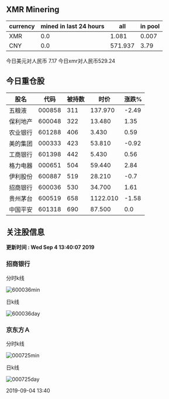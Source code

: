 ## XMR Minering

|currency|mined in last 24 hours|all|in pool|
|---|---|---|---|
|XMR|0.0|1.081|0.007|
|CNY|0.0|571.937|3.79|

今日美元对人民币 7.17	今日xmr对人民币529.24


## 今日重仓股 

|股名|代码|被持数|时价|涨跌%|
|---|---|---|---|---|
|五粮液|000858|311|137.970|-2.49|
|保利地产|600048|322|13.480|1.35|
|农业银行|601288|406|3.430|0.59|
|美的集团|000333|423|53.810|-0.92|
|工商银行|601398|442|5.430|0.56|
|格力电器|000651|504|59.440|2.84|
|伊利股份|600887|519|28.210|-0.7|
|招商银行|600036|530|34.700|1.61|
|贵州茅台|600519|658|1122.010|-1.58|
|中国平安|601318|690|87.500|0.0|

## 关注股信息
**更新时间 : Wed Sep  4 13:40:07 2019**
### 招商银行 
分时k线

![600036min](http://image.sinajs.cn/newchart/min/n/sh600036.gif)

日k线

![600036day](http://image.sinajs.cn/newchart/daily/n/sh600036.gif)

### 京东方Ａ 
分时k线

![000725min](http://image.sinajs.cn/newchart/min/n/sz000725.gif)

日k线

![000725day](http://image.sinajs.cn/newchart/daily/n/sz000725.gif)

2019-09-04 13:40